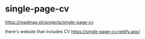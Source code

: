 # single-page-cv

https://roadmap.sh/projects/single-page-cv

there's website that includes CV
https://single-page-cv.netlify.app/
